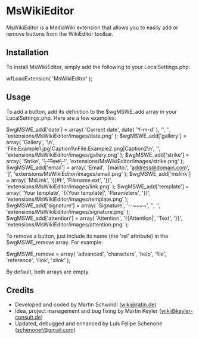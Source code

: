 MsWikiEditor
============

MsWikiEditor is a MediaWiki extension that allows you to easily add or remove buttons from the WikiEditor toolbar.

Installation
------------
To install MsWikiEditor, simply add the following to your LocalSettings.php:

wfLoadExtension( 'MsWikiEditor' );

Usage
-----
To add a button, add its definition to the $wgMSWE_add array in your LocalSettings.php. Here are a few examples:

$wgMSWE_add['date'] = array( 'Current date', date( 'Y-m-d' ), '', '', 'extensions/MsWikiEditor/images/date.png' );
$wgMSWE_add['gallery'] = array( 'Gallery', '<gallery>\\n', 'File:Example1.jpg|Caption1\\nFile:Example2.png|Caption2\\n', '</gallery>', 'extensions/MsWikiEditor/images/gallery.png' );
$wgMSWE_add['strike'] = array( 'Strike', '<strike>', 'Text', '</strike>', 'extensions/MsWikiEditor/images/strike.png' );
$wgMSWE_add['email'] = array( 'Email', '[mailto:', 'address@domain.com', ']', 'extensions/MsWikiEditor/images/email.png' );
$wgMSWE_add['mslink'] = array( 'MsLink', '{{#l:', 'Filename.ext', '}}', 'extensions/MsWikiEditor/images/link.png' );
$wgMSWE_add['template'] = array( 'Your template', '{{Your template|', 'Parameters', '}}', 'extensions/MsWikiEditor/images/template.png' );
$wgMSWE_add['signature'] = array( 'Signature', '--~~~~', '', '', 'extensions/MsWikiEditor/images/signature.png' );
$wgMSWE_add['attention'] = array( 'Attention', '{{Attention|', 'Text', '}}', 'extensions/MsWikiEditor/images/attention.png' );

To remove a button, just include its name (the 'rel' attribute) in the $wgMSWE_remove array. For example:

$wgMSWE_remove = array( 'advanced', 'characters', 'help', 'file', 'reference', 'ilink', 'xlink' );

By default, both arrays are empty.

Credits
-------
* Developed and coded by Martin Schwindl (wiki@ratin.de)
* Idea, project management and bug fixing by Martin Keyler (wiki@keyler-consult.de)
* Updated, debugged and enhanced by Luis Felipe Schenone (schenonef@gmail.com)